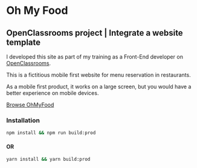 # Oh My Food
## OpenClassrooms project | Integrate a website template

I developed this site as part of my training as a Front-End developer on [OpenClassrooms](https://openclassrooms.com).

This is a fictitious mobile first website for menu reservation in restaurants.

As a mobile first product, it works on a large screen, but you would have a better experience on mobile devices.

[Browse OhMyFood](http://project3.oc.codbear.com)

### Installation

```bash
npm install && npm run build:prod
```

#### OR

```bash
yarn install && yarn build:prod
```